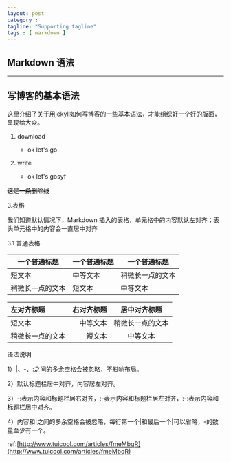```yaml
---
layout: post
category :
tagline: "Supporting tagline"
tags : [ markdown ]
---
```

Markdown 语法
---
<!--more-->
---


## 写博客的基本语法

这里介绍了关于用jekyll如何写博客的一些基本语法，才能组织好一个好的版面，呈现给大众。

1. download
	- ok let's go

2. write
	- ok let's gosyf

~~这是一条删除线~~

 3.表格

 我们知道默认情况下，Markdown 插入的表格，单元格中的内容默认左对齐；表头单元格中的内容会一直居中对齐

 3.1 普通表格

| 一个普通标题 | 一个普通标题 | 一个普通标题 |
| ------ | ------ | ------ |
| 短文本 | 中等文本 | 稍微长一点的文本 |
| 稍微长一点的文本 | 短文本 | 中等文本 |



| 左对齐标题 | 右对齐标题 | 居中对齐标题 |
| :------| ------: | :------: |
| 短文本 | 中等文本 | 稍微长一点的文本 |
| 稍微长一点的文本 | 短文本 | 中等文本 |


语法说明

1）|、-、:之间的多余空格会被忽略，不影响布局。

2）默认标题栏居中对齐，内容居左对齐。

3）-:表示内容和标题栏居右对齐，:-表示内容和标题栏居左对齐，:-:表示内容和标题栏居中对齐。

4）内容和|之间的多余空格会被忽略，每行第一个|和最后一个|可以省略，-的数量至少有一个。

ref:[http://www.tuicool.com/articles/fmeMbqR](http://www.tuicool.com/articles/fmeMbqR)


